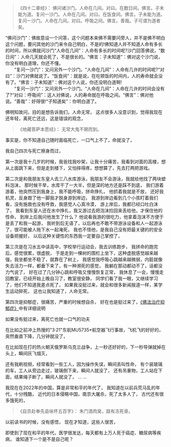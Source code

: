 > 《四十二章经》：
> 佛问诸沙门。人命在几间。对曰。在数日间。佛言。子未能为道。复问一沙门。人命在几间。对曰。在饭食间。佛言。子未能为道。复问一沙门。人命在几间。对曰。呼吸之间。佛言。善哉。子可谓为道者矣。

“佛问沙门”：佛故意设一个问答，这个问题本来佛不需要问旁人，并不是佛不明白这个问题，要问其他的沙门来令自己明白，不是的!佛知道人并不知道人命有多长的时间，所以佛就问沙门“人命在几间”：人命有多长的时间呢?沙门回答佛说，“数日间”：人命几天就会死了，不是很长的。“佛言：子未知道”：佛对这个沙门说，你没有明白道理，你还不懂。  
　　“复问一沙门”：又问另外一个沙门。“人命在几间”：人命有几许的时间呢?“对曰”：沙门对佛就说了。“饭食间”：就是说，在吃顿饭的时间内，人的寿命就会没有了。“佛言：子未知道”：佛对这个人说，你还没明白道啊!  
　　“复问一沙门”：又问另外一个沙门。“人命在几间”：人命在几许的时间会没有了?“对曰：呼吸间”：这人对佛说，人的寿命就在呼吸之间。“佛言”：佛对他说。“善哉”：好得很!“子知道矣”：你明白道了。

佛明知故问，目的是想告诉我们，人命无常，
这点很多人没意识到，觉得我现在还年轻，离死亡还远，这是错误的观念，

> 《地藏菩萨本愿经》：
> 无常大鬼不期而到。

事实是，你不知道自己随时面临死亡，一口气上不了，命就没了，


我自己四次与死亡擦身而过，

第一次是我十几岁的时候，我爸找我吵架，让我十分痛苦，我看到对面的高楼，想从上面跳下来，但是走到楼下，又怕摔得疼，想想算了，先去打两把游戏。

第二次是和我朋友东皇人去三八水库游泳，我朋友不会游泳，我就给他找了两块塑料泡沫，
那时候干旱，水库干了一大半，但是深的地方还是踩不到底，
我们游着游着，他突然压到我身上，我不能呼吸，拼命挣扎，
他抓着我就是不放，
还好我机灵，反身蹬了他一脚我才脱身游到岸边，
我游到岸边看到几个小孩盯着我们看，没有施救也没有呼救，我感觉人心真冷漠，
游上岸后，我都已经口吐白沫了，
我看到东皇人还在水中挣扎，我又游过去把泡沫捡回来丢给他，才保住他的性命，
到岸上后我问他发生了什么？
他说看我游的很吃力，他拿着泡沫不方便于是丢了和我一起游，
我听到后无语了，以后再也不敢不带游泳设备和人一起游泳了，很可能被人拖下水一起淹死，
我也不怪他，是我自己没有把最关键的的安全设备把握好，
以后这种关键性的东西我一定要自己掌控了，

第三次是在习水五中读高中，学校举行运动会，我去训练跑步，
我拼命的跑完后，感觉很累，很虚脱，
于是走到一棵树的围栏上坐下，这种虚脱感觉越来越强，我坐都坐不稳了，就靠在了树上，
我感觉我呼吸心跳越来越微弱，内脏就像失去活力一样，都垂下来了，有一种濒死的感觉，
我躺在那动都动不了，话都没力气说了，
好在过了几分钟心跳和呼吸又慢慢恢复正常，
我休息了一会，慢慢走回教室，已经开始上晚自习了，教室很安静，
同学们看了我一眼，又继续学习了，他们不知道我差点死了，
如果我没挺过来，就会和很多新闻报道一样，某学生运动猝死，
这也让我知道了，人命无常。

第四次是抑郁症，很痛苦，严重的时候想自杀，
好在也是挺过来了，[《佛法治疗抑郁症》](https://www.kancloud.cn/luojiangtao/yiyuzheng)中有详细说明

如果没有挺过来，离死亡也就一口气的功夫

在比如之前冲上热搜的"3·21"东航MU5735*航空器飞行事故，飞机飞的好好的，突然垂直下降，几分钟就没了，

在比如现在打的热火朝天俄罗斯乌克兰战争，上一秒还好好的，下一秒导弹就掉在头上，瞬间灰飞烟灭，

还有我刷视频，经常看到一些工人，因为操作失误，瞬间丢叫性命，
有个装玻璃的车，工人从旁边走过，玻璃倒下来，瞬间人就没了，
还有吊重物，工人站在下面，结果绳子断了，瞬间人就没了，
... ...

我现在在2022年的中国，算是非常和平的年代了，
我知道在以前兵荒马乱的年代，十分残酷，
近代的日本侵略中国，南京大屠杀，死了太多人了，
古代还有很多饿死的，

> 《自京赴奉先县咏怀五百字》：
> 朱门酒肉臭，路有冻死骨。

以前读书的时候，没有感悟，
现在才知道，这些人很苦，

即使到了现在和平的年代，医学很发达，每天都有上万人死于癌症、糖尿病等疾病，
谁知道下一个是不是自己呢？



